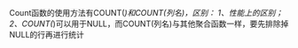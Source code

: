 
Count函数的使用方法有COUNT(*)和COUNT(列名)，区别：
    1、性能上的区别；
    2、COUNT(*)可以用于NULL，而COUNT(列名)与其他聚合函数一样，要先排除掉NULL的行再进行统计